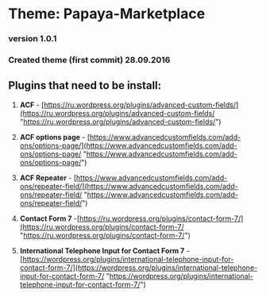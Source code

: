 # **Theme: Papaya-Marketplace**  
### version 1.0.1
### Created theme (first commit) 28.09.2016
## Plugins that need to be install:

1) **ACF** - [https://ru.wordpress.org/plugins/advanced-custom-fields/](https://ru.wordpress.org/plugins/advanced-custom-fields/ "https://ru.wordpress.org/plugins/advanced-custom-fields/")

2) **ACF options page** - [https://www.advancedcustomfields.com/add-ons/options-page/](https://www.advancedcustomfields.com/add-ons/options-page/ "https://www.advancedcustomfields.com/add-ons/options-page/")

3) **ACF Repeater** - [https://www.advancedcustomfields.com/add-ons/repeater-field/](https://www.advancedcustomfields.com/add-ons/repeater-field/ "https://www.advancedcustomfields.com/add-ons/repeater-field/")

4) **Contact Form 7** -[https://ru.wordpress.org/plugins/contact-form-7/](https://ru.wordpress.org/plugins/contact-form-7/ "https://ru.wordpress.org/plugins/contact-form-7/")

5) **International Telephone Input for Contact Form 7** - [https://wordpress.org/plugins/international-telephone-input-for-contact-form-7/](https://wordpress.org/plugins/international-telephone-input-for-contact-form-7/ "https://wordpress.org/plugins/international-telephone-input-for-contact-form-7/")
